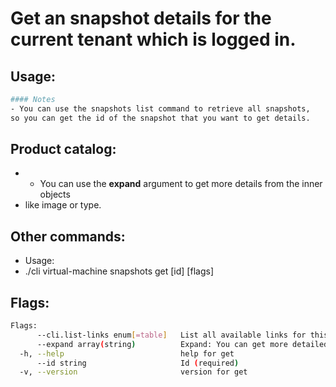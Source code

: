 # Get an snapshot details for the current tenant which is logged in.

## Usage:
```bash
#### Notes
- You can use the snapshots list command to retrieve all snapshots,
so you can get the id of the snapshot that you want to get details.
```

## Product catalog:
- - You can use the **expand** argument to get more details from the inner objects
- like image or type.

## Other commands:
- Usage:
- ./cli virtual-machine snapshots get [id] [flags]

## Flags:
```bash
Flags:
      --cli.list-links enum[=table]   List all available links for this command (one of "json", "table" or "yaml")
      --expand array(string)          Expand: You can get more detailed info about: ['image', 'machine-type']  (default [])
  -h, --help                          help for get
      --id string                     Id (required)
  -v, --version                       version for get
```

